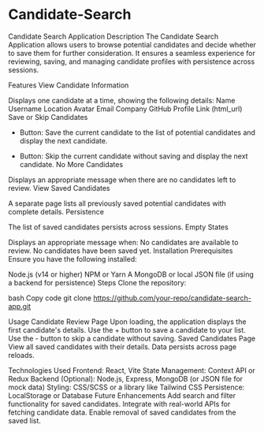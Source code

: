 # Candidate-Search
Candidate Search Application
Description
The Candidate Search Application allows users to browse potential candidates and decide whether to save them for further consideration. It ensures a seamless experience for reviewing, saving, and managing candidate profiles with persistence across sessions.

Features
View Candidate Information

Displays one candidate at a time, showing the following details:
Name
Username
Location
Avatar
Email
Company
GitHub Profile Link (html_url)
Save or Skip Candidates

+ Button: Save the current candidate to the list of potential candidates and display the next candidate.
- Button: Skip the current candidate without saving and display the next candidate.
No More Candidates

Displays an appropriate message when there are no candidates left to review.
View Saved Candidates

A separate page lists all previously saved potential candidates with complete details.
Persistence

The list of saved candidates persists across sessions.
Empty States

Displays an appropriate message when:
No candidates are available to review.
No candidates have been saved yet.
Installation
Prerequisites
Ensure you have the following installed:

Node.js (v14 or higher)
NPM or Yarn
A MongoDB or local JSON file (if using a backend for persistence)
Steps
Clone the repository:

bash
Copy code
git clone https://github.com/your-repo/candidate-search-app.git

Usage
Candidate Review Page
Upon loading, the application displays the first candidate's details.
Use the + button to save a candidate to your list.
Use the - button to skip a candidate without saving.
Saved Candidates Page
View all saved candidates with their details.
Data persists across page reloads.

Technologies Used
Frontend: React, Vite
State Management: Context API or Redux
Backend (Optional): Node.js, Express, MongoDB (or JSON file for mock data)
Styling: CSS/SCSS or a library like Tailwind CSS
Persistence: LocalStorage or Database
Future Enhancements
Add search and filter functionality for saved candidates.
Integrate with real-world APIs for fetching candidate data.
Enable removal of saved candidates from the saved list.